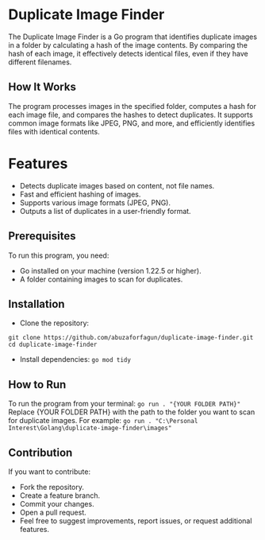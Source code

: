 # Duplicate Image Finder

The Duplicate Image Finder is a Go program that identifies duplicate images in a folder by calculating a hash of the image contents. By comparing the hash of each image, it effectively detects identical files, even if they have different filenames.

## How It Works

The program processes images in the specified folder, computes a hash for each image file, and compares the hashes to detect duplicates. It supports common image formats like JPEG, PNG, and more, and efficiently identifies files with identical contents.

# Features

- Detects duplicate images based on content, not file names.
- Fast and efficient hashing of images.
- Supports various image formats (JPEG, PNG).
- Outputs a list of duplicates in a user-friendly format.

## Prerequisites

To run this program, you need:

- Go installed on your machine (version 1.22.5 or higher).
- A folder containing images to scan for duplicates.

## Installation

- Clone the repository:

```
git clone https://github.com/abuzaforfagun/duplicate-image-finder.git
cd duplicate-image-finder
```

- Install dependencies: `go mod tidy`

## How to Run

To run the program from your terminal: `go run . "{YOUR FOLDER PATH}"`
Replace {YOUR FOLDER PATH} with the path to the folder you want to scan for duplicate images.
For example: `go run . "C:\Personal Interest\Golang\duplicate-image-finder\images"`

## Contribution

If you want to contribute:

- Fork the repository.
- Create a feature branch.
- Commit your changes.
- Open a pull request.
- Feel free to suggest improvements, report issues, or request additional features.
